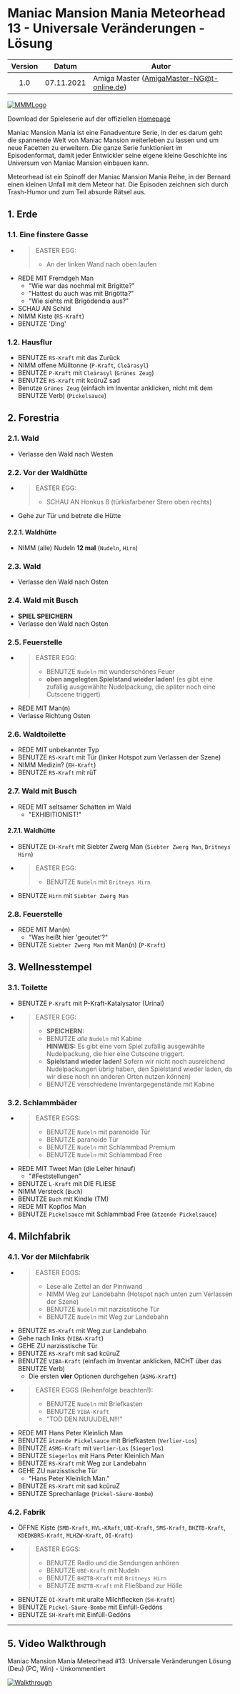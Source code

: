 # Maniac Mansion Mania Meteorhead 13 - Universale Veränderungen - Lösung

| Version | Datum      | Autor                                     |
|:-------:|------------|-------------------------------------------|
|   1.0   | 07.11.2021 | Amiga Master (AmigaMaster-NG@t-online.de) |

[![MMMLogo](https://www.maniac-mansion-mania.com/banner/banner.png)](https://www.maniac-mansion-mania.com)

Download der Spieleserie auf der offiziellen [Homepage](https://www.maniac-mansion-mania.com)

Maniac Mansion Mania ist eine Fanadventure Serie, in der es darum geht die spannende Welt von Maniac Mansion weiterleben zu lassen und um neue Facetten zu erweitern. Die ganze Serie funktioniert im Episodenformat, damit jeder Entwickler seine eigene kleine Geschichte ins Universum von Maniac Mansion einbauen kann.

Meteorhead ist ein Spinoff der Maniac Mansion Mania Reihe, in der Bernard einen kleinen Unfall mit dem Meteor hat. Die Episoden zeichnen sich durch Trash-Humor und zum Teil absurde Rätsel aus.

## 1. Erde

### 1.1. Eine finstere Gasse

- >EASTER EGG:
  >- An der linken Wand nach oben laufen
- REDE MIT Fremdgeh Man
  - "Wie war das nochmal mit Brigitte?"
  - "Hattest du auch was mit Brigötta?"
  - "Wie siehts mit Brigödendia aus?"
- SCHAU AN Schild
- NIMM Kiste (`RS-Kraft`)
- BENUTZE 'Ding'

### 1.2. Hausflur

- BENUTZE `RS-Kraft` mit das Zurück
- NIMM offene Mülltonne (`P-Kraft`, `Cleärasyl`)
- BENUTZE `P-Kraft` mit `Cleärasyl` (`Grünes Zeug`)
- BENUTZE `RS-Kraft` mit kcüruZ sad
- Benutze `Grünes Zeug` (einfach im Inventar anklicken, nicht mit dem BENUTZE Verb) (`Pickelsauce`)

## 2. Forestria

### 2.1. Wald

- Verlasse den Wald nach Westen

### 2.2. Vor der Waldhütte

- >EASTER EGG:
  >- SCHAU AN Honkus 8 (türkisfarbener Stern oben rechts)
- Gehe zur Tür und betrete die Hütte

#### 2.2.1. Waldhütte

- NIMM (alle) Nudeln **12 mal** (`Nudeln`, `Hirn`)

### 2.3. Wald

- Verlasse den Wald nach Osten

### 2.4. Wald mit Busch

- **SPIEL SPEICHERN**
- Verlasse den Wald nach Osten

### 2.5. Feuerstelle

- >EASTER EGG:
  >- BENUTZE `Nudeln` mit wunderschönes Feuer
  >- **oben angelegten Spielstand wieder laden!** (es gibt eine zufällig ausgewählte Nudelpackung, die später noch eine Cutscene triggert)
- REDE MIT Man(n)
- Verlasse Richtung Osten

### 2.6. Waldtoilette

- REDE MIT unbekannter Typ
- BENUTZE `RS-Kraft` mit Tür (linker Hotspot zum Verlassen der Szene)
- NIMM Medizin? (`EH-Kraft`)
- BENUTZE `RS-Kraft` mit rüT

### 2.7. Wald mit Busch

- REDE MIT seltsamer Schatten im Wald
  - "EXHIBITIONIST!"

#### 2.7.1. Waldhütte

- BENUTZE `EH-Kraft` mit Siebter Zwerg Man (`Siebter Zwerg Man`, `Britneys Hirn`)
- >EASTER EGG:
  >- BENUTZE `Nudeln` mit `Britneys Hirn`
- BENUTZE `Hirn` mit `Siebter Zwerg Man`

### 2.8. Feuerstelle

- REDE MIT Man(n)
  - "Was heißt hier 'geoutet'?"
- BENUTZE `Siebter Zwerg Man` mit Man(n) (`P-Kraft`)

## 3. Wellnesstempel

### 3.1. Toilette

- BENUTZE `P-Kraft` mit P-Kraft-Katalysator (Urinal)
- >EASTER EGG:
  >- **SPEICHERN:**
  >- BENUTZE *alle* `Nudeln` mit Kabine  
  >  **HINWEIS:** Es gibt eine vom Spiel zufällig ausgewählte Nudelpackung, die hier eine Cutscene triggert.
  >- **Spielstand wieder laden!** Sofern wir nicht noch ausreichend Nudelpackungen übrig haben, den Spielstand wieder laden, da wir diese noch nn anderen Orten nutzen können)
  >- BENUTZE verschiedene Inventargegenstände mit Kabine

### 3.2. Schlammbäder

- >EASTER EGGS:
  >- BENUTZE `Nudeln` mit paranoide Tür
  >- BENUTZE paranoide Tür
  >- BENUTZE `Nudeln` mit Schlammbad Premium
  >- BENUTZE `Nudeln` mit Schlammbad Free
- REDE MIT Tweet Man (die Leiter hinauf)
  - "#Feststellungen"
- BENUTZE `L-Kraft` mit DIE FLIESE
- NIMM Versteck (`Buch`)
- BENUTZE `Buch` mit Kindle (TM)
- REDE MIT Kopflos Man
- BENUTZE `Pickelsauce` mit Schlammbad Free (`ätzende Pickelsauce`)

## 4. Milchfabrik

### 4.1. Vor der Milchfabrik

- >EASTER EGGS:
  >- Lese alle Zettel an der Pinnwand
  >- NIMM Weg zur Landebahn (Hotspot nach unten zum Verlassen der Szene)
  >- BENUTZE `Nudeln` mit narzisstische Tür
  >- BENUTZE `Nudeln` mit Weg zur Landebahn
- BENUTZE `RS-Kraft` mit Weg zur Landebahn
- Gehe nach links (`VIBA-Kraft`)
- GEHE ZU narzisstische Tür
- BENUTZE `RS-Kraft` mit sad kcüruZ
- BENUTZE `VIBA-Kraft` (einfach im Inventar anklicken, NICHT über das BENUTZE Verb)
  - Die ersten **vier** Optionen durchgehen (`ASMG-Kraft`)
- >EASTER EGGS (Reihenfolge beachten!):
  >- BENUTZE `Nudeln` mit Briefkasten
  >- BENUTZE `VIBA-Kraft`
  >- "TOD DEN NUUUDELN!!!"
- REDE MIT Hans Peter Kleinlich Man
- BENUTZE `ätzende Pickelsauce` mit Briefkasten (`Verlier-Los`)
- BENUTZE `ASMG-Kraft` mit `Verlier-Los` (`Siegerlos`)
- BENUTZE `Siegerlos` mit Hans Peter Kleinlich Man
- BENUTZE `RS-Kraft` mit Weg zur Landebahn
- GEHE ZU narzisstische Tür
  - "Hans Peter Kleinlich Man."
- BENUTZE `RS-Kraft` mit sad kcüruZ
- BENUTZE Sprechanlage (`Pickel-Säure-Bombe`)

### 4.2. Fabrik

- ÖFFNE Kiste (`SMB-Kraft`, `HVL-KRaft`, `UBE-Kraft`, `SMS-Kraft`, `BHZTB-Kraft`, `KDEDKBRS-Kraft`, `MLHZW-Kraft`, `OI-Kraft`)
- >EASTER EGGS:
  >- BENUTZE Radio und die Sendungen anhören
  >- BENUTZE `UBE-Kraft` mit Nudeln
  >- BENUTZE `BHZTB-Kraft` mit `Britneys Hirn`
  >- BENUTZE `BHZTB-Kraft` mit Fließband zur Hölle
- BENUTZE `OI-Kraft` mit uralte Milchflecken (`SH-Kraft`)
- BENUTZE `Pickel-Säure-Bombe` mit Einfüll-Gedöns
- BENUTZE `SH-Kraft`  mit Einfüll-Gedöns

--------------------------------------------------------------------------------

## 5. Video Walkthrough

Maniac Mansion Mania Meteorhead #13: Universale Veränderungen Lösung (Deu) (PC, Win) - Unkommentiert

[![Walkthrough](https://img.youtube.com/vi/6s-0RtsaF4A/0.jpg)](https://www.youtube.com/watch?v=6s-0RtsaF4A)
